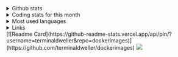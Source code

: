 
<details>
  <summary>Github stats</summary>
  <p align="center">
    <img src="https://github-readme-stats.vercel.app/api?username=terminaldweller&show_icons=true&theme=blue-green"/>
  </p>
</details>
<details>
  <summary>Coding stats for this month</summary>
  <p align="center">
    <img src="https://wakatime.com/share/@939a2c82-4342-452e-909a-61f1ee5e0b32/701c4356-5bca-42db-b683-926c1f1f5537.svg" height="400"/>
  </p>
</details>
<details>
<summary>Most used languages</summary>
  <p align="center">
    <!-- <img src="https://github-readme-stats.vercel.app/api/top-langs/?username=terminaldweller&hide=objective-c&theme=blue-green" height="400"/> -->
    <img src="https://github-readme-stats.vercel.app/api/wakatime?username=terminaldweller&theme=blue-green" height="400"/>
  </p>
</details>
<details>
  <summary>Links</summary>
  <p align="left">
    <ul>
      <li><a href="https://stackoverflow.com/story/devi">Stackoverflow developer story</a></li>
      <li><a href="https://blog.terminaldweller.com">My blog thingy</a></li>
      <li><a href="https://www.linkedin.com/in/farzad-sadeghi/">Linkedin</a></li>
    </ul>
  </p>
</details>
[![Readme Card](https://github-readme-stats.vercel.app/api/pin/?username=terminaldweller&repo=dockerimages)](https://github.com/terminaldweller/dockerimages)
<a href="https://github.com/terminaldweller/dockerimages">
  <img src="https://github-readme-stats.vercel.app/api/pin/?username=terminaldweller&repo=dockerimages&theme=blue-green" />
</a>
